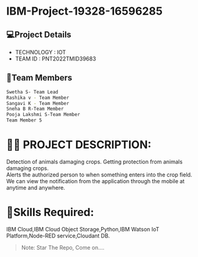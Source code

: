 # IBM-Project-19328-16596285

## 💻Project Details
- TECHNOLOGY : IOT        
- TEAM ID : PNT2022TMID39683

## 🍵Team Members

```sh
Swetha S- Team Lead
Rashika v - Team Member
Sangavi K - Team Member
Sneha B R-Team Member
Pooja Lakshmi S-Team Member
Team Member 5
```

# **👩‍💻 PROJECT DESCRIPTION:**          
Detection of animals damaging crops.
Getting protection from animals damaging crops.      
Alerts the authorized person to when something enters into the crop field.     
We can view the notification from the application through the mobile at anytime and anywhere.  

# **🎯Skills Required:**        
IBM Cloud,IBM Cloud Object Storage,Python,IBM Watson IoT Platform,Node-RED service,Cloudant DB.



> Note: Star The Repo, Come on....





